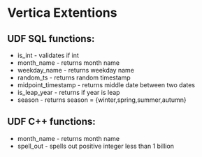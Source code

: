 Vertica Extentions
==================


UDF SQL functions:
------------------
  * is_int              - validates if int
  * month_name          - returns month name
  * weekday_name        - returns weekday name
  * random_ts           - returns random timestamp
  * midpoint_timestamp  - returns middle date between two dates
  * is_leap_year        - returns if year is leap
  * season              - returns season = {winter,spring,summer,autumn} 



UDF C++ functions:
------------------
  * month_name          - returns month name
  * spell_out           - spells out positive integer less than 1 billion 
